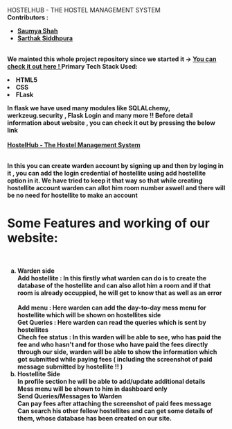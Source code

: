 <h> HOSTELHUB - THE HOSTEL MANAGEMENT SYSTEM </h> <br>
<b> Contributors : 
<ul>
<li> <a href="https://github.com/Saumya40-codes" target = "__blank" >Saumya Shah </a> </li>
<li> <a href="https://github.com/Codesmith28" target = "__blank" >Sarthak Siddhpura </a> </li>
</ul> <br>
  We mainted this whole project repository since we started it -> <a href = "https://github.com/Codesmith28/Hostel-Hub" target = "__blank" > You can check it out here ! </a>
<b>Primary Tech Stack Used:</b>
<dl>
<li> HTML5 </li>
<li> CSS </li>
<li> FLask </li>
</dl>
In flask we have used many modules like <b> SQLALchemy, werkzeug.security , Flask Login </b> and many more !!
Before detail information about website , you can check it out by pressing the below link <br> <br>
<a href = "http://hostelhub.pythonanywhere.com/" targer="__blank" > HostelHub - The Hostel Management System </a> <br> <br>

In this you can create warden account by signing up and then by loging in it , you can add the login credential of hostellite using add hostellite option in it.
We have tried to keep it that way so that while creating hostellite account warden can allot him room number aswell and there will be no need for hostellite to make an account

  <h1> Some Features and working of our website: </h1> <br>
  <ol type='a'>
    <li> Warden side </li>
    Add hostellite : In this firstly what warden can do is to create the database of the hostellite and can also allot him a room and if that room is already occuppied, he will get to know that as well as an error <br> <br>
    Add menu : Here warden can add the day-to-day mess menu for hostellite which will be shown on hostellites side <br>
    Get Queries : Here warden can read the queries which is sent by hostellites <br>
    Chech fee status : In this warden will be able to see, who has paid the fee and who hasn't and for those who have paid the fees directly through our side, warden will be able to show the information which got submitted while paying fees ( including the screenshot of paid message submitted by hostellite !! )
    <li> Hostellite Side </li>
    In profile section he will be able to  add/update additional details <br>
    Mess menu will be shown to him in dashboard only <br>
    Send Queries/Messages to Warden <br>
    Can pay fees after attaching the screenshot of paid fees message <br>
    Can search his other fellow hostellites and can get some details of them, whose database has been created on our site.
  </ol>
    
